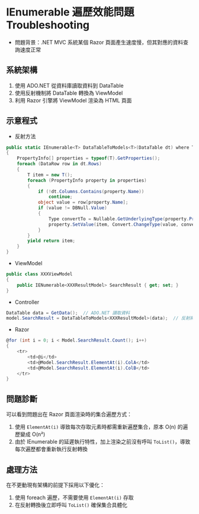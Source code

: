 # IEnumerable 遍歷效能問題 Troubleshooting

- 問題背景：.NET MVC 系統某個 Razor 頁面產生速度慢，但其對應的資料查詢速度正常

## 系統架構

1. 使用 ADO.NET 從資料庫讀取資料到 DataTable
2. 使用反射機制將 DataTable 轉換為 ViewModel
3. 利用 Razor 引擎將 ViewModel 渲染為 HTML 頁面

## 示意程式

- 反射方法
```csharp
public static IEnumerable<T> DataTableToModels<T>(DataTable dt) where T : new()
{
    PropertyInfo[] properties = typeof(T).GetProperties();
    foreach (DataRow row in dt.Rows)
    {
        T item = new T();
        foreach (PropertyInfo property in properties)
        {
            if (!dt.Columns.Contains(property.Name))
                continue;
            object value = row[property.Name];
            if (value != DBNull.Value)
            {
                Type convertTo = Nullable.GetUnderlyingType(property.PropertyType) ?? property.PropertyType;
                property.SetValue(item, Convert.ChangeType(value, convertTo));
            }
        }
        yield return item;
    }
}
```

- ViewModel
```csharp
public class XXXViewModel
{
    public IENumerable<XXXResultModel> SearchResult { get; set; }
}
```

- Controller
```csharp
DataTable data = GetData();  // ADO.NET 讀取資料
model.SearchResult = DataTableToModels<XXXResultModel>(data);  // 反射將 DataTable 轉為 ViewModel
```

- Razor
```csharp
@for (int i = 0; i < Model.SearchResult.Count(); i++)
{
    <tr>
        <td>@i</td>
        <td>@Model.SearchResult.ElementAt(i).ColA</td>
        <td>@Model.SearchResult.ElementAt(i).ColB</td>
    </tr>
}
```

## 問題診斷

可以看到問題出在 Razor 頁面渲染時的集合遍歷方式：
1. 使用 `ElementAt(i)` 導致每次存取元素時都需重新遍歷集合，原本 O(n) 的遍歷變成 O(n²)
2. 由於 IEnumerable 的延遲執行特性，加上渲染之前沒有呼叫 `ToList()`，導致每次遍歷都會重新執行反射轉換

## 處理方法

在不更動現有架構的前提下採用以下優化：
1. 使用 foreach 遍歷，不需要使用 `ElementAt(i)` 存取
2. 在反射轉換後立即呼叫 `ToList()` 確保集合具體化
